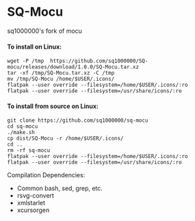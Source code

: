 SQ-Mocu
====

sq1000000's fork of mocu

#### To install on Linux:

	wget -P /tmp  https://github.com/sq1000000/SQ-mocu/releases/download/1.0.0/SQ-Mocu.tar.xz
	tar -xf /tmp/SQ-Mocu.tar.xz -C /tmp
	mv /tmp/SQ-Mocu /home/$USER/.icons/
	flatpak --user override --filesystem=/home/$USER/.icons/:ro
	flatpak --user override --filesystem=/usr/share/icons/:ro
	

#### To install from source on Linux:

	git clone https://github.com/sq1000000/sq-mocu
	cd sq-mocu
	./make.sh
	cp dist/SQ-Mocu -r /home/$USER/.icons/
	cd ..
	rm -rf sq-mocu
	flatpak --user override --filesystem=/home/$USER/.icons/:ro
	flatpak --user override --filesystem=/usr/share/icons/:ro

Compilation Dependencies:

- Common bash, sed, grep, etc.
- rsvg-convert
- xmlstarlet
- xcursorgen
